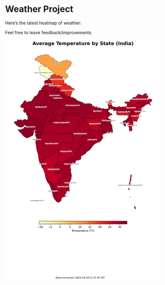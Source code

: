 # Weather Project

Here’s the latest heatmap of weather:

Feel free to leave feedback/improvements.

![India Heatmap](docs/assets/india_heatmap.png?v=F331CF)
